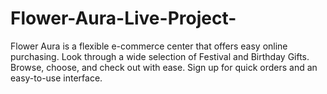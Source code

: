 # Flower-Aura-Live-Project-
Flower Aura is a flexible e-commerce center that offers easy online purchasing. Look through a wide selection of Festival and Birthday Gifts. Browse, choose, and check out with ease. Sign up for quick orders and an easy-to-use interface.
